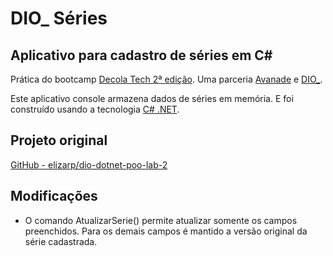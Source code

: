 # DIO_ Séries

## Aplicativo para cadastro de séries em C#

Prática do bootcamp [Decola Tech 2ª edição](https://www.dio.me/bootcamp/decola-tech-2a-edicao). Uma parceria [Avanade](https://github.com/Avanade)  e [DIO_](https://www.dio.me/).

Este aplicativo console armazena dados de séries em memória. E foi construído usando a tecnologia [C# .NET](https://github.com/dotnet/csharplang).

## Projeto original

[GitHub - elizarp/dio-dotnet-poo-lab-2](https://github.com/elizarp/dio-dotnet-poo-lab-2)

## Modificações

- O comando AtualizarSerie() permite atualizar somente os campos preenchidos. Para os demais campos é mantido a versão original da série cadastrada.
